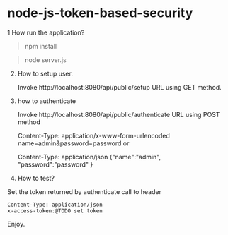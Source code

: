 # node-js-token-based-security

1 How run the application?

  >npm install 

  >node server.js
2. How to setup user.

   Invoke  http://localhost:8080/api/public/setup URL using GET method.
3. how to authenticate

    Invoke http://localhost:8080/api/public/authenticate  URL using POST method

    Content-Type: application/x-www-form-urlencoded
    name=admin&password=password
    or 
    
      Content-Type: application/json
      {"name":"admin",
      "password":"password"
      }
4. How to test?

  Set the token returned by authenticate call to header

    Content-Type: application/json
    x-access-token:@TODO set token 

Enjoy.

 
